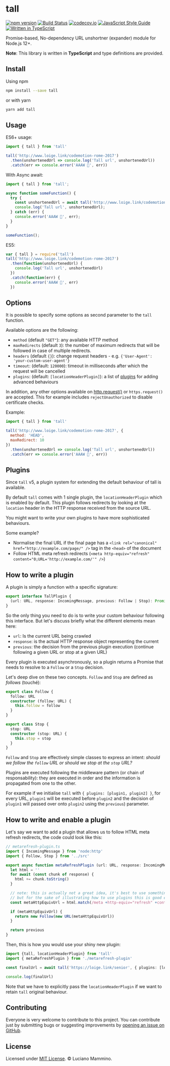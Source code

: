 # tall

[![npm version](https://img.shields.io/npm/v/tall)](https://npm.im/tall)
[![Build Status](https://github.com/lmammino/tall/workflows/main/badge.svg)](https://github.com/lmammino/tall/actions?query=workflow%3Amain)
[![codecov.io](https://codecov.io/gh/lmammino/tall/coverage.svg?branch=master)](https://codecov.io/gh/lmammino/tall)
[![JavaScript Style Guide](https://img.shields.io/badge/code_style-standard-brightgreen.svg)](https://standardjs.com)
[![Written in TypeScript](https://badgen.net/badge/-/TypeScript?icon=typescript&label&labelColor=blue&color=555555)](https://www.typescriptlang.org/)

Promise-based, No-dependency URL unshortner (expander) module for Node.js 12+.

**Note**: This library is written in **TypeScript** and type definitions are provided.


## Install

Using npm

```bash
npm install --save tall
```

or with yarn

```bash
yarn add tall
```

## Usage

ES6+ usage:

```javascript
import { tall } from 'tall'

tall('http://www.loige.link/codemotion-rome-2017')
  .then(unshortenedUrl => console.log('Tall url', unshortenedUrl))
  .catch(err => console.error('AAAW 👻', err))
```

With Async await:

```javascript
import { tall } from 'tall';

async function someFunction() {
  try {
    const unshortenedUrl = await tall('http://www.loige.link/codemotion-rome-2017');
    console.log('Tall url', unshortenedUrl);
  } catch (err) {
    console.error('AAAW 👻', err);
  }
}

someFunction();
```

ES5:

```javascript
var { tall } = require('tall')
tall('http://www.loige.link/codemotion-rome-2017')
  .then(function(unshortenedUrl) {
    console.log('Tall url', unshortenedUrl)
  })
  .catch(function(err) {
    console.error('AAAW 👻', err)
  })
```

## Options

It is possible to specify some options as second parameter to the `tall` function.

Available options are the following:

- `method` (default `"GET"`): any available HTTP method
- `maxRedirects` (default `3`): the number of maximum redirects that will be followed in case of multiple redirects.
- `headers` (default `{}`): change request headers - e.g. `{'User-Agent': 'your-custom-user-agent'}`
- `timeout`: (default: `120000`): timeout in milliseconds after which the request will be cancelled
- `plugins`: (default: `[locationHeaderPlugin]`): a list of [plugins](#plugins) for adding advanced behaviours

In addition, any other options available on [http.request()](`https://nodejs.org/api/http.html#httprequestoptions-callback`) or `https.request()` are accepted. This for example includes `rejectUnauthorized` to disable certificate checks.

Example:

```javascript
import { tall } from 'tall'

tall('http://www.loige.link/codemotion-rome-2017', {
  method: 'HEAD',
  maxRedirect: 10
})
  .then(unshortenedUrl => console.log('Tall url', unshortenedUrl))
  .catch(err => console.error('AAAW 👻', err))
```


## Plugins

Since `tall` v5, a plugin system for extending the default behaviour of tall is available.

By default `tall` comes with 1 single plugin, the `locationHeaderPlugin` which is enabled by default. This plugin follows redirects by looking at the `location` header in the HTTP response received from the source URL.

You might want to write your own plugins to have more sophisticated behaviours.

Some example?

 - Normalise the final URL if the final page has a `<link rel="canonical" href="http://example.com/page/" />` tag in the `<head>` of the document
 - Follow HTML meta refresh redirects (`<meta http-equiv="refresh" content="0;URL='http://example.com/'" />`)


## How to write a plugin

A plugin is simply a function with a specific signature:

```typescript
export interface TallPlugin {
  (url: URL, response: IncomingMessage, previous: Follow | Stop): Promise<Follow | Stop>
}
```

So the only thing you need to do is to write your custom behaviour following this interface. But let's discuss briefly what the different elements mean here:

  - `url`: Is the current URL being crawled
  - `response`: is the actual HTTP response object representing the current
  - `previous`: the decision from the previous plugin execution (continue following a given URL or stop at a given URL)

Every plugin is executed asynchronously, so a plugin returns a Promise that needs to resolve to a `Follow` or a `Stop` decision.

Let's deep dive on these two concepts. `Follow` and `Stop` are defined as _follows_ (touché):

```typescript
export class Follow {
  follow: URL
  constructor (follow: URL) {
    this.follow = follow
  }
}

export class Stop {
  stop: URL
  constructor (stop: URL) {
    this.stop = stop
  }
}
```

`Follow` and `Stop` are effectively simple classes to express an intent: *should we follow the `follow` URL or should we stop at the `stop` URL?*

Plugins are executed following the middleware pattern (or chain of responsability): they are executed in order and the information is propagated from one to the other.

For example if we initialise `tall` with `{ plugins: [plugin1, plugin2] }`, for every URL, `plugin1` will be executed before `plugin2` and the decision of `plugin1` will passed over onto `plugin2` using the `previous`) parameter.


## How to write and enable a plugin

Let's say we want to add a plugin that allows us to follow HTML meta refresh redirects, the code could look like this:

```typescript
// metarefresh-plugin.ts
import { IncomingMessage } from 'node:http'
import { Follow, Stop } from '../src'

export async function metaRefreshPlugin (url: URL, response: IncomingMessage, previous: Follow | Stop): Promise<Follow | Stop> {
  let html = ''
  for await (const chunk of response) {
    html += chunk.toString()
  }

  // note: this is actually not a great idea, it's best to use something like `cheerio` to properly parse HTML
  // but for the sake of illustrating how to use plugins this is good enough here...
  const metaHttpEquivUrl = html.match(/meta +http-equiv="refresh" +content="\d;url=(http[^"]+)"/)?.[1]

  if (metaHttpEquivUrl) {
    return new Follow(new URL(metaHttpEquivUrl))
  }

  return previous
}
```

Then, this is how you would use your shiny new plugin:

```typescript
import {tall, locationHeaderPlugin} from 'tall'
import { metaRefreshPlugin } from './metarefresh-plugin'

const finalUrl = await tall('https://loige.link/senior', { plugins: [locationHeaderPlugin, metaRefreshPlugin] })

console.log(finalUrl)
```

Note that we have to explicitly pass the `locationHeaderPlugin` if we want to retain `tall` original behaviour.




## Contributing

Everyone is very welcome to contribute to this project.
You can contribute just by submitting bugs or suggesting improvements by
[opening an issue on GitHub](https://github.com/lmammino/tall/issues).

## License

Licensed under [MIT License](LICENSE). © Luciano Mammino.
